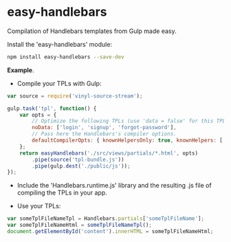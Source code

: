 # easy-handlebars
Compilation of Handlebars templates from Gulp made easy.

Install the 'easy-handlebars' module:
``` bash
npm install easy-handlebars --save-dev
```

**Example**.

- Compile your TPLs with Gulp:
```javascript
var source = require('vinyl-source-stream');

gulp.task('tpl', function() {
    var opts = {
        // Optimize the following TPLs (use 'data = false' for this TPLs).
        noData: ['login', 'signup', 'forgot-password'],
        // Pass here the Handlebars's compiler options.
        defaultCompilerOpts: { knownHelpersOnly: true, knownHelpers: ['basePath', 'breakLines'] }
    };
    return easyHandlebars('./src/views/partials/*.html', opts)
        .pipe(source('tpl-bundle.js'))
        .pipe(gulp.dest('./public/js'));
});
```

- Include the 'Handlebars.runtime.js' library and the resulting .js file of compiling the TPLs in your app.

- Use your TPLs:
```javascript
var someTplFileNameTpl = Handlebars.partials['someTplFileName'];
var someTplFileNameHtml = someTplFileNameTpl();
document.getElementById('content').innerHTML = someTplFileNameHtml;
```

